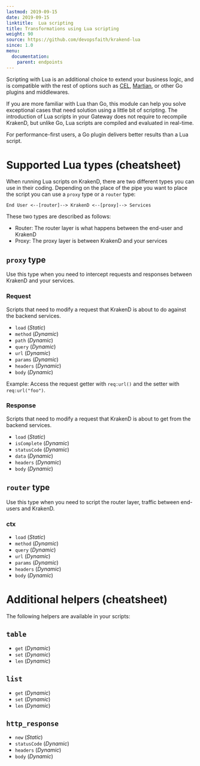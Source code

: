 ```yaml
---
lastmod: 2019-09-15
date: 2019-09-15
linktitle:  Lua scripting
title: Transformations using Lua scripting
weight: 90
source: https://github.com/devopsfaith/krakend-lua
since: 1.0
menu:
  documentation:
    parent: endpoints
---
```

Scripting with Lua is an additional choice to extend your business logic, and is compatible with the rest of options such as [CEL](/docs/endpoints/common-expression-language-cel/), [Martian](/docs/endpoints/martian/), or other Go plugins and middlewares.

If you are more familiar with Lua than Go, this module can help you solve exceptional cases that need solution using a little bit of scripting. The introduction of Lua scripts in your Gateway does not require to recompile KrakenD, but unlike Go, Lua scripts are compiled and evaluated in real-time.

For performance-first users, a Go plugin delivers better results than a Lua script.

# Supported Lua types (cheatsheet)
When running Lua scripts on KrakenD, there are two different types you can use in their coding. Depending on the place of the pipe you want to place the script you can use a `proxy` type or a `router` type:

    End User <--[router]--> KrakenD <--[proxy]--> Services

These two types are described as follows:

- Router: The router layer is what happens between the end-user and KrakenD
- Proxy: The proxy layer is between KrakenD and your services


## `proxy` type
Use this type when you need to intercept requests and responses between KrakenD and your services.

### Request
Scripts that need to modify a request that KrakenD is about to do against the backend services.


- `load` (*Static*)
- `method` (*Dynamic*)
- `path` (*Dynamic*)
- `query` (*Dynamic*)
- `url` (*Dynamic*)
- `params` (*Dynamic*)
- `headers` (*Dynamic*)
- `body` (*Dynamic*)

Example: Access the request getter with `req:url()` and the setter with `req:url("foo")`.

### Response
Scripts that need to modify a request that KrakenD is about to get from the backend services.

- `load` (*Static*)
- `isComplete` (*Dynamic*)
- `statusCode` (*Dynamic*)
- `data` (*Dynamic*)
- `headers` (*Dynamic*)
- `body` (*Dynamic*)

## `router` type
Use this type when you need to script the router layer, traffic between end-users and KrakenD.


### ctx

- `load` (*Static*)
- `method` (*Dynamic*)
- `query` (*Dynamic*)
- `url` (*Dynamic*)
- `params` (*Dynamic*)
- `headers` (*Dynamic*)
- `body` (*Dynamic*)

# Additional helpers (cheatsheet)
The following helpers are available in your scripts:

## `table`

- `get` (*Dynamic*)
- `set` (*Dynamic*)
- `len` (*Dynamic*)

## `list`

- `get` (*Dynamic*)
- `set` (*Dynamic*)
- `len` (*Dynamic*)

## `http_response`

- `new` (*Static*)
- `statusCode` (*Dynamic*)
- `headers` (*Dynamic*)
- `body` (*Dynamic*)
